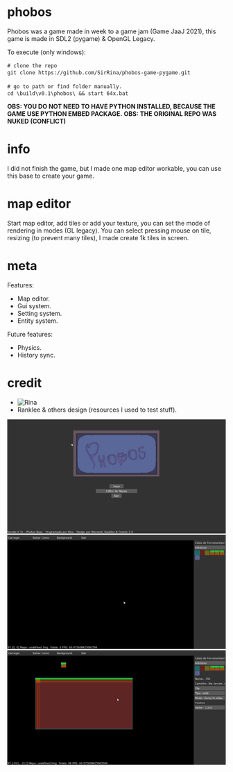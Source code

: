 # phobos
Phobos was a game made in week to a game jam (Game JaaJ 2021), this game is made in SDL2 (pygame) & OpenGL Legacy.

To execute (only windows):
```
# clone the repo
git clone https://github.com/SirRina/phobos-game-pygame.git

# go to path or find folder manually.
cd \build\v0.1\phobos\ && start 64x.bat
```

**OBS: YOU DO NOT NEED TO HAVE PYTHON INSTALLED, BECAUSE THE GAME USE PYTHON EMBED PACKAGE.**
**OBS: THE ORIGINAL REPO WAS NUKED (CONFLICT)**

# info
I did not finish the game, but I made one map editor workable, you can use this base to create your game.

# map editor
Start map editor, add tiles or add your texture, you can set the mode of rendering in modes (GL legacy).
You can select pressing mouse on tile, resizing (to prevent many tiles), I made create 1k tiles in screen.

# meta
Features:
- Map editor.
- Gui system.
- Setting system.
- Entity system.

Future features:
- Physics.
- History sync.

# credit
- ![Rina](https://github.com/SirRina)
- Ranklee & others design (resources I used to test stuff).

![Alt text](/resources/splash/splash_main_menu.png?raw=true)
![Alt text](/resources/splash/splash_map_editor_empty.png?raw=true)
![Alt text](/resources/splash/splash_map_editor_modes.png?raw=true)
